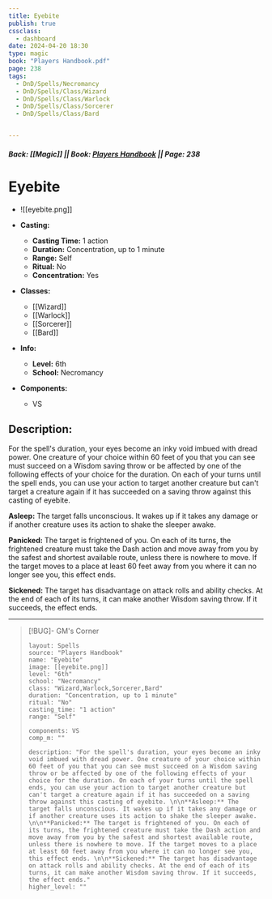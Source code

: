 ```yaml
---
title: Eyebite
publish: true
cssclass:
  - dashboard
date: 2024-04-20 18:30
type: magic
book: "Players Handbook.pdf"
page: 238
tags:
  - DnD/Spells/Necromancy
  - DnD/Spells/Class/Wizard
  - DnD/Spells/Class/Warlock
  - DnD/Spells/Class/Sorcerer
  - DnD/Spells/Class/Bard


---
```


##### Back: [[Magic]] || Book: [Players Handbook](https://drive.google.com/drive/folders/1O5bhpYizcIT5xxAoLOuzCRht_PVS7VSG?usp=sharing) || Page: 238

# Eyebite
- ![[eyebite.png]]
- **Casting:**
    - **Casting Time:** 1 action
    - **Duration:** Concentration, up to 1 minute
    - **Range:** Self
    - **Ritual:** No
    - **Concentration:** Yes
- **Classes:**
    - [[Wizard]]
    - [[Warlock]]
    - [[Sorcerer]]
    - [[Bard]]

- **Info:**
    - **Level:** 6th
    - **School:** Necromancy
- **Components:**
    - VS


## Description:
For the spell's duration, your eyes become an inky void imbued with dread power. One creature of your choice within 60 feet of you that you can see must succeed on a Wisdom saving throw or be affected by one of the following effects of your choice for the duration. On each of your turns until the spell ends, you can use your action to target another creature but can't target a creature again if it has succeeded on a saving throw against this casting of eyebite. 

**Asleep:** The target falls unconscious. It wakes up if it takes any damage or if another creature uses its action to shake the sleeper awake. 

**Panicked:** The target is frightened of you. On each of its turns, the frightened creature must take the Dash action and move away from you by the safest and shortest available route, unless there is nowhere to move. If the target moves to a place at least 60 feet away from you where it can no longer see you, this effect ends. 

**Sickened:** The target has disadvantage on attack rolls and ability checks. At the end of each of its turns, it can make another Wisdom saving throw. If it succeeds, the effect ends.



---

> [!BUG]- GM's Corner
>
> ```statblock
> layout: Spells
> source: "Players Handbook"
> name: "Eyebite"
> image: [[eyebite.png]]
> level: "6th"
> school: "Necromancy"
> class: "Wizard,Warlock,Sorcerer,Bard"
> duration: "Concentration, up to 1 minute"
> ritual: "No"
> casting_time: "1 action"
> range: "Self"
>
> components: VS
> comp_m: ""
>
> description: "For the spell's duration, your eyes become an inky void imbued with dread power. One creature of your choice within 60 feet of you that you can see must succeed on a Wisdom saving throw or be affected by one of the following effects of your choice for the duration. On each of your turns until the spell ends, you can use your action to target another creature but can't target a creature again if it has succeeded on a saving throw against this casting of eyebite. \n\n**Asleep:** The target falls unconscious. It wakes up if it takes any damage or if another creature uses its action to shake the sleeper awake. \n\n**Panicked:** The target is frightened of you. On each of its turns, the frightened creature must take the Dash action and move away from you by the safest and shortest available route, unless there is nowhere to move. If the target moves to a place at least 60 feet away from you where it can no longer see you, this effect ends. \n\n**Sickened:** The target has disadvantage on attack rolls and ability checks. At the end of each of its turns, it can make another Wisdom saving throw. If it succeeds, the effect ends."
> higher_level: ""
> ```
